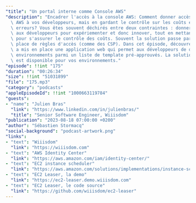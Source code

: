 ```yaml
---
"title": "Un portal interne comme Console AWS"
"description": "Encadrer l'accès à la console AWS: Comment donner accès à la console\
  \ AWS à vos développeurs, mais en gardant le contrôle sur les coûts et éviter les\
  \ erreurs? Vous êtes souvent déchirés entre deux contraintes : donner la liberté\
  \ aux développeurs pour expériementer et donc innover, tout en mettant des gardes-fous\
  \ pour s'assurer le contrôle des coûts. Souvent la solution passe par la mise en\
  \ place de règles d'accès (comme des CSP). Dans cet épisode, découvrez comment Wiisdom\
  \ a mis en place une application web qui permet aux développeurs de démarrer des\
  \ environnements parmi un liste de template pré-approuvés. La solution est open-source\
  \ est disponible pour vos environnements."
"episode": !!int "175"
"duration": "00:26:34"
"size": !!int "51031899"
"file": "175.mp3"
"category": "podcasts"
"appleEpisodeId": !!int "1000663119784"
"guests":
- "name": "Julien Bras"
  "link": "https://www.linkedin.com/in/julienbras/"
  "title": "Senior Software Engineer, Wiiisdom"
"publication": "2023-08-18 07:00:00 +0200"
"author": "Sébastien Stormacq"
"social-background": "podcast-artwork.png"
"links":
- "text": "Wiiisdom"
  "link": "https://wiiisdom.com"
- "text": "AWS Identity Center"
  "link": "https://aws.amazon.com/iam/identity-center/"
- "text": "EC2 instance scheduler"
  "link": "https://aws.amazon.com/solutions/implementations/instance-scheduler-on-aws/"
- "text": "EC2 Leaser, la demo"
  "link": "https://ec2-leaser.demo.wiiisdom.com"
- "text": "EC2 Leaser, le code source"
  "link": "https://github.com/wiiisdom/ec2-leaser"
---
```

